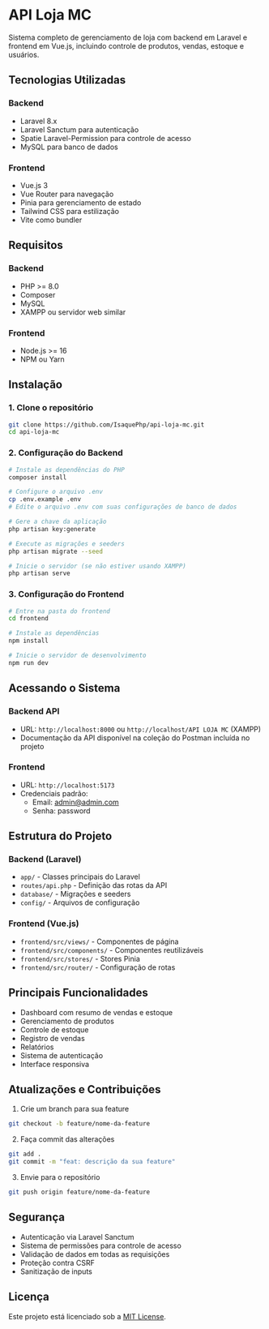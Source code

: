 # API Loja MC

Sistema completo de gerenciamento de loja com backend em Laravel e frontend em Vue.js, incluindo controle de produtos, vendas, estoque e usuários.

## Tecnologias Utilizadas

### Backend
- Laravel 8.x
- Laravel Sanctum para autenticação
- Spatie Laravel-Permission para controle de acesso
- MySQL para banco de dados

### Frontend
- Vue.js 3
- Vue Router para navegação
- Pinia para gerenciamento de estado
- Tailwind CSS para estilização
- Vite como bundler

## Requisitos

### Backend
- PHP >= 8.0
- Composer
- MySQL
- XAMPP ou servidor web similar

### Frontend
- Node.js >= 16
- NPM ou Yarn

## Instalação

### 1. Clone o repositório
```bash
git clone https://github.com/IsaquePhp/api-loja-mc.git
cd api-loja-mc
```

### 2. Configuração do Backend

```bash
# Instale as dependências do PHP
composer install

# Configure o arquivo .env
cp .env.example .env
# Edite o arquivo .env com suas configurações de banco de dados

# Gere a chave da aplicação
php artisan key:generate

# Execute as migrações e seeders
php artisan migrate --seed

# Inicie o servidor (se não estiver usando XAMPP)
php artisan serve
```

### 3. Configuração do Frontend

```bash
# Entre na pasta do frontend
cd frontend

# Instale as dependências
npm install

# Inicie o servidor de desenvolvimento
npm run dev
```

## Acessando o Sistema

### Backend API
- URL: `http://localhost:8000` ou `http://localhost/API LOJA MC` (XAMPP)
- Documentação da API disponível na coleção do Postman incluída no projeto

### Frontend
- URL: `http://localhost:5173`
- Credenciais padrão:
  - Email: admin@admin.com
  - Senha: password

## Estrutura do Projeto

### Backend (Laravel)
- `app/` - Classes principais do Laravel
- `routes/api.php` - Definição das rotas da API
- `database/` - Migrações e seeders
- `config/` - Arquivos de configuração

### Frontend (Vue.js)
- `frontend/src/views/` - Componentes de página
- `frontend/src/components/` - Componentes reutilizáveis
- `frontend/src/stores/` - Stores Pinia
- `frontend/src/router/` - Configuração de rotas

## Principais Funcionalidades

- Dashboard com resumo de vendas e estoque
- Gerenciamento de produtos
- Controle de estoque
- Registro de vendas
- Relatórios
- Sistema de autenticação
- Interface responsiva

## Atualizações e Contribuições

1. Crie um branch para sua feature
```bash
git checkout -b feature/nome-da-feature
```

2. Faça commit das alterações
```bash
git add .
git commit -m "feat: descrição da sua feature"
```

3. Envie para o repositório
```bash
git push origin feature/nome-da-feature
```

## Segurança

- Autenticação via Laravel Sanctum
- Sistema de permissões para controle de acesso
- Validação de dados em todas as requisições
- Proteção contra CSRF
- Sanitização de inputs

## Licença

Este projeto está licenciado sob a [MIT License](LICENSE).
